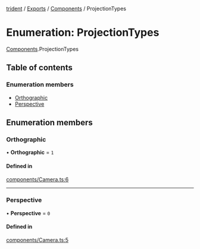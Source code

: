 [trident](../README.md) / [Exports](../modules.md) / [Components](../modules/Components.md) / ProjectionTypes

# Enumeration: ProjectionTypes

[Components](../modules/Components.md).ProjectionTypes

## Table of contents

### Enumeration members

- [Orthographic](Components.ProjectionTypes.md#orthographic)
- [Perspective](Components.ProjectionTypes.md#perspective)

## Enumeration members

### Orthographic

• **Orthographic** = `1`

#### Defined in

[components/Camera.ts:6](https://github.com/AIFanatic/Trident/blob/de3c278/src/components/Camera.ts#L6)

___

### Perspective

• **Perspective** = `0`

#### Defined in

[components/Camera.ts:5](https://github.com/AIFanatic/Trident/blob/de3c278/src/components/Camera.ts#L5)
